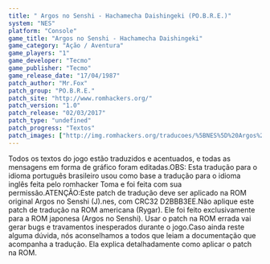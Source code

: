 ```yaml
---
title: " Argos no Senshi - Hachamecha Daishingeki (PO.B.R.E.)"
system: "NES"
platform: "Console"
game_title: "Argos no Senshi - Hachamecha Daishingeki"
game_category: "Ação / Aventura"
game_players: "1"
game_developer: "Tecmo"
game_publisher: "Tecmo"
game_release_date: "17/04/1987"
patch_author: "Mr.Fox"
patch_group: "PO.B.R.E."
patch_site: "http://www.romhackers.org/"
patch_version: "1.0"
patch_release: "02/03/2017"
patch_type: "undefined"
patch_progress: "Textos"
patch_images: ["http://img.romhackers.org/traducoes/%5BNES%5D%20Argos%20no%20Senshi%20-%20POBRE%20-%201.png","http://img.romhackers.org/traducoes/%5BNES%5D%20Argos%20no%20Senshi%20-%20POBRE%20-%202.png","http://img.romhackers.org/traducoes/%5BNES%5D%20Argos%20no%20Senshi%20-%20POBRE%20-%203.png"]
---
```

Todos os textos do jogo estão traduzidos e acentuados, e todas as mensagens em forma de gráfico foram editadas.OBS: Esta tradução para o idioma português brasileiro usou como base a tradução para o idioma inglês feita pelo romhacker Toma e foi feita com sua permissão.ATENÇÃO:Este patch de tradução deve ser aplicado na ROM original Argos no Senshi (J).nes, com CRC32 D2BBB3EE.Não aplique este patch de tradução na ROM americana (Rygar). Ele foi feito exclusivamente para a ROM japonesa (Argos no Senshi). Usar o patch na ROM errada vai gerar bugs e travamentos inesperados durante o jogo.Caso ainda reste alguma dúvida, nós aconselhamos a todos que leiam a documentação que acompanha a tradução. Ela explica detalhadamente como aplicar o patch na ROM.